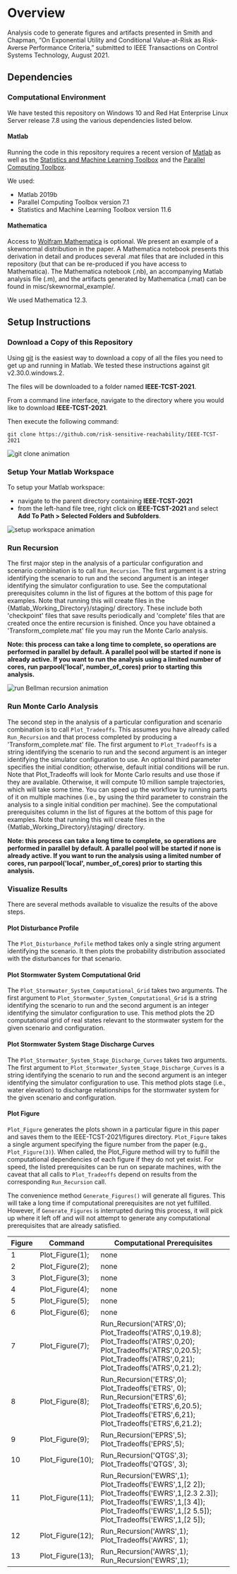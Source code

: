 # Overview
Analysis code to generate figures and artifacts presented in Smith and Chapman, “On Exponential Utility and Conditional Value-at-Risk as Risk-Averse Performance Criteria,” submitted to IEEE Transactions on Control Systems Technology, August 2021.

## Dependencies
### Computational Environment
We have tested this repository on Windows 10 and Red Hat Enterprise Linux Server release 7.8 using the various dependencies listed below. 

#### Matlab
Running the code in this repository requires a recent version of [Matlab](https://www.mathworks.com/products/matlab.html) as well as the [Statistics and Machine Learning Toolbox](https://www.mathworks.com/products/statistics.html) and the  [Parallel Computing Toolbox](https://www.mathworks.com/products/parallel-computing.html). 

We used:
 - Matlab 2019b
 - Parallel Computing Toolbox version 7.1
 - Statistics and Machine Learning Toolbox version 11.6

#### Mathematica
Access to [Wolfram Mathematica](https://www.wolfram.com/mathematica/) is optional. We present an example of a skewnormal distribution in the paper. A Mathematica notebook presents this derivation in detail and produces several .mat files that are included in this repository (but that can be re-produced if you have access to Mathematica). The Mathematica notebook (.nb), an accompanying Matlab analysis file (.m), and the artifacts generated by Mathematica (.mat) can be found in misc/skewnormal_example/. 

We used Mathematica 12.3. 

## Setup Instructions

### Download a Copy of this Repository
Using [git](https://git-scm.com/) is the easiest way to download a copy of all the files you need to get up and running in Matlab. We tested these instructions against git v2.30.0.windows.2. 

The files will be downloaded to a folder named __IEEE-TCST-2021__. 

From a command line interface, navigate to the directory where you would like to download __IEEE-TCST-2021__. 

Then execute the following command: 
```
git clone https://github.com/risk-sensitive-reachability/IEEE-TCST-2021
```

![git clone animation](https://raw.githubusercontent.com/risk-sensitive-reachability/IEEE-TCST-2021/main/misc/gifs/git_clone.gif)

### Setup Your Matlab Workspace
To setup your Matlab workspace: 
 - navigate to the parent directory containing __IEEE-TCST-2021__
 - from the left-hand file tree, right click on __IEEE-TCST-2021__ and select __Add To Path > Selected Folders and Subfolders__.
 
  ![setup workspace animation](https://raw.githubusercontent.com/risk-sensitive-reachability/IEEE-TCST-2021/main/misc/gifs/add-to-working-path.gif)

### Run Recursion
The first major step in the analysis of a particular configuration and scenario combination is to call `Run_Recursion`. The first argument is a string identifying the scenario to run and the second argument is an integer identifying the simulator configuration to use. See the computational prerequisites column in the list of figures at the bottom of this page for examples. Note that running this will create files in the {Matlab_Working_Directory}/staging/ directory. These include both 'checkpoint' files that save results periodically and 'complete' files that are created once the entire recursion is finished. Once you have obtained a 'Transform_complete.mat' file you may run the Monte Carlo analysis. 

__Note: this process can take a long time to complete, so operations are performed in parallel by default. A parallel pool will be started if none is already active. If you want to run the analysis using a limited number of cores, run parpool('local', number_of_cores) prior to starting this analysis.__

![run Bellman recursion animation](https://raw.githubusercontent.com/risk-sensitive-reachability/IEEE-TCST-2021/main/misc/gifs/run_recursion.gif)

### Run Monte Carlo Analysis
The second step in the analysis of a particular configuration and scenario combination is to call `Plot_Tradeoffs`. This assumes you have already called `Run_Recursion` and that process completed by producing a 'Transform_complete.mat' file. The first argument to `Plot_Tradeoffs` is a string identifying the scenario to run and the second argument is an integer identifying the simulator configuration to use. An optional third parameter specifies the initial condition; otherwise, default initial conditions will be run. Note that Plot_Tradeoffs will look for Monte Carlo results and use those if they are available. Otherwise, it will compute 10 million sample trajectories, which will take some time. You can speed up the workflow by running parts of it on multiple machines (i.e., by using the third parameter to constrain the analysis to a single initial condition per machine). See the computational prerequisites column in the list of figures at the bottom of this page for examples. Note that running this will create files in the {Matlab_Working_Directory}/staging/ directory.

__Note: this process can take a long time to complete, so operations are performed in parallel by default. A parallel pool will be started if none is already active. If you want to run the analysis using a limited number of cores, run parpool('local', number_of_cores) prior to starting this analysis.__


### Visualize Results
There are several methods available to visualize the results of the above steps. 

#### Plot Disturbance Profile
The `Plot_Disturbance_Pofile` method takes only a single string argument identifying the scenario. It then plots the probability distribution associated with the disturbances for that scenario. 

#### Plot Stormwater System Computational Grid
The `Plot_Stormwater_System_Computational_Grid` takes two arguments. The first argument to `Plot_Stormwater_System_Computational_Grid` is a string identifying the scenario to run and the second argument is an integer identifying the simulator configuration to use. This method plots the 2D computational grid of real states relevant to the stormwater system for the given scenario and configuration. 

#### Plot Stormwater System Stage Discharge Curves
The `Plot_Stormwater_System_Stage_Discharge_Curves` takes two arguments. The first argument to `Plot_Stormwater_System_Stage_Discharge_Curves` is a string identifying the scenario to run and the second argument is an integer identifying the simulator configuration to use. This method plots stage (i.e., water elevation) to discharge relationships for the stormwater system for the given scenario and configuration. 

#### Plot Figure
`Plot_Figure` generates the plots shown in a particular figure in this paper and saves them to the IEEE-TCST-2021/figures directory. `Plot_Figure` takes a single argument specifying the figure number from the paper (e.g., `Plot_Figure(3)`). When called, the Plot_Figure method will try to fulfill the computational dependencies of each figure if they do not yet exist. For speed, the listed prerequisites can be run on separate machines, with the caveat that all calls to `Plot_Tradeoffs` depend on results from the corresponding `Run_Recursion` call. 

The convenience method `Generate_Figures()` will generate all figures. This will take a long time if computational prerequisites are not yet fulfilled. However, if `Generate_Figures` is interrupted during this process, it will pick up where it left off and will not attempt to generate any computational prerequisites that are already satisfied. 

| Figure | Command          | Computational Prerequisites                                                                                                                                                               |
|--------|------------------|-------------------------------------------------------------------------------------------------------------------------------------------------------------------------------------------|
| 1      | Plot_Figure(1);  | none                                                                                                                                                                                      |
| 2      | Plot_Figure(2);  | none                                                                                                                                                                                      |
| 3      | Plot_Figure(3);  | none                                                                                                                                                                                      |
| 4      | Plot_Figure(4);  | none                                                                                                                                                                                      |
| 5      | Plot_Figure(5);  | none                                                                                                                                                                                      |
| 6      | Plot_Figure(6);  | none                                                                                                                                                                                      |
| 7      | Plot_Figure(7);  | Run_Recursion('ATRS',0); Plot_Tradeoffs('ATRS',0,19.8); Plot_Tradeoffs('ATRS',0,20); Plot_Tradeoffs('ATRS',0,20.5); Plot_Tradeoffs('ATRS',0,21); Plot_Tradeoffs('ATRS',0,21.2);         |
| 8      | Plot_Figure(8);  | Run_Recursion('ETRS',0);  Plot_Tradeoffs('ETRS', 0);  Run_Recursion('ETRS',6); Plot_Tradeoffs('ETRS',6,20.5);  Plot_Tradeoffs('ETRS',6,21); Plot_Tradeoffs('ETRS',6,21.2);                |
| 9      | Plot_Figure(9);  | Run_Recursion('EPRS',5); Plot_Tradeoffs('EPRS',5);                                                                                                                                         |
| 10     | Plot_Figure(10); | Run_Recursion('QTGS',3); Plot_Tradeoffs('QTGS', 3);                                                                                                                                       |
| 11     | Plot_Figure(11); | Run_Recursion('EWRS',1); Plot_Tradeoffs('EWRS',1,[2 2]); Plot_Tradeoffs('EWRS',1,[2.3 2.3]); Plot_Tradeoffs('EWRS',1,[3 4]); Plot_Tradeoffs('EWRS',1,[2 5.5]); Plot_Tradeoffs('EWRS',1,[2 5]); |
| 12     | Plot_Figure(12); | Run_Recursion('AWRS',1); Plot_Tradeoffs('AWRS', 1);                                                                                                                                        |
| 13     | Plot_Figure(13); | Run_Recursion('AWRS',1); Run_Recursion('EWRS',1);                                                                                                                                          |





